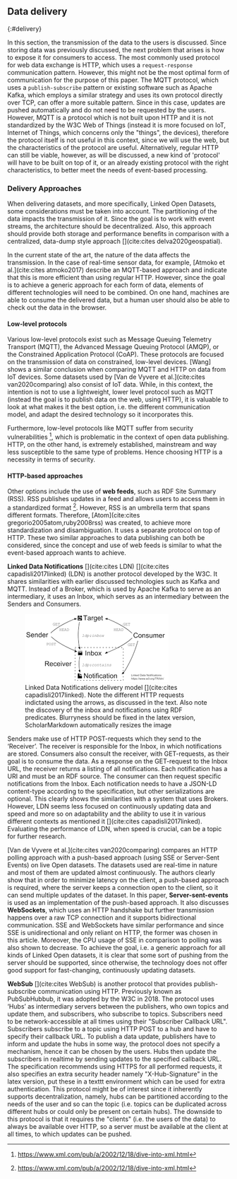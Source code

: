 ## Data delivery
{:#delivery}

In this section, the transmission of the data to the users is discussed. Since storing data was previously discussed, the next problem that arises is how to expose it for consumers to access. The most commonly used protocol for web data exchange is HTTP, which uses a `request-response` communication pattern. However, this might not be the most optimal form of communication for the purpose of this paper. The MQTT protocol, which uses a `publish-subscribe` pattern or existing software such as Apache Kafka, which employs a similar strategy and uses its own protocol directly over TCP, can offer a more suitable pattern. Since in this case, updates are pushed automatically and do not need to be requested by the users. However, MQTT is a protocol which is not built upon HTTP and it is not standardized by the W3C Web of Things (instead it is more focused on IoT, Internet of Things, which concerns only the "things", the devices), therefore the protocol itself is not useful in this context, since we will use the web, but the characteristics of the protocol are useful. Alternatively, regular HTTP can still be viable, however, as will be discussed, a new kind of 'protocol' will have to be built on top of it, or an already existing protocol with the right characteristics, to better meet the needs of event-based processing. 

### Delivery Approaches

When delivering datasets, and more specifically, Linked Open Datasets, some considerations must be taken into account. The partitioning of the data impacts the transmission of it. Since the goal is to work with event streams, the architecture should be decentralized. Also, this approach should provide both storage and performance benefits in comparison with a centralized, data-dump style approach [](cite:cites delva2020geospatial).

In the current state of the art, the nature of the data affects the transmission. In the case of real-time sensor data, for example, [Atmoko et al.](cite:cites atmoko2017) describe an MQTT-based approach and indicate that this is more efficient than using regular HTTP. However, since the goal is to achieve a generic approach for each form of data, elements of different technologies will need to be combined. On one hand, machines are able to consume the delivered data, but a human user should also be able to check out the data in the browser.

#### Low-level protocols

Various low-level protocols exist such as Message Queuing Telemetry Transport (MQTT), the Advanced Message Queuing Protocol (AMQP), or the Constrained Application Protocol (CoAP). These protocols are focused on the transmission of data on constrained, low-level devices. [Wang] shows a similar conclusion when comparing MQTT and HTTP on data from IoT devices. Some datasets used by [Van de Vyvere et al.](cite:cites van2020comparing) also consist of IoT data. While, in this context, the intention is not to use a lightweight, lower level protocol such as MQTT (instead the goal is to publish data on the web, using HTTP), it is valuable to look at what makes it the best option, i.e. the different communication model, and adapt the desired technology so it incorporates this.

Furthermore, low-level protocols like MQTT suffer from security vulnerabilities [^cve], which is problematic in the context of open data publishing. HTTP, on the other hand, is extremely established, mainstream and way less susceptible to the same type of problems. Hence choosing HTTP is a necessity in terms of security.

[^cve]: https://www.xml.com/pub/a/2002/12/18/dive-into-xml.html

#### HTTP-based approaches
Other options include the use of **web feeds**, such as RDF Site Summary (RSS). RSS publishes updates in a feed and allows users to access them in a standardized format [^rssspec]. However, RSS is an umbrella term that spans different formats. Therefore, [Atom](cite:cites gregorio2005atom,ruby2008rss) was created, to achieve more standardization and disambiguation. It uses a separate protocol on top of HTTP. These two similar approaches to data publishing can both be considered, since the concept and use of web feeds is similar to what the event-based approach wants to achieve. 

[^rssspec]: https://www.xml.com/pub/a/2002/12/18/dive-into-xml.html

**Linked Data Notifications** [](cite:cites LDN) [](cite:cites capadisli2017linked) (LDN) is another protocol developed by the W3C. It shares similarities with earlier discussed technologies such as Kafka and MQTT. Instead of a Broker, which is used by Apache Kafka to serve as an intermediary, it uses an Inbox, which serves as an intermediary between the Senders and Consumers. 
<figure id="LDN">
<img src="images/LDN.png" alt="[LDN model]">
<figcaption markdown="block">
Linked Data Notifications delivery model [](cite:cites capadisli2017linked). Note the different HTTP requests indictated using the arrows, as discussed in the text. Also note the discovery of the inbox and notifications using RDF predicates. <span class="comment" data-author="SV">Blurryness should be fixed in the latex version, ScholarMarkdown automatically resizes the image</span>
</figcaption>
</figure>
Senders make use of HTTP POST-requests which they send to the ‘Receiver’. The receiver is responsible for the Inbox, in which notifications are stored. Consumers also consult the receiver, with GET-requests, as their goal is to consume the data. As a response on the GET-request to the Inbox URL, the receiver returns a listing of all notifications. Each notification has a URI and must be an RDF source. The consumer can then request specific notifications from the Inbox. Each notification needs to have a JSON-LD content-type according to the specification, but other serializations are optional. This clearly shows the similarities with a system that uses Brokers. However, LDN seems less focused on continuously updating data and speed and more so on adaptability and the ability to use it in various different contexts as mentioned it [](cite:cites capadisli2017linked). Evaluating the performance of LDN, when speed is crucial, can be a topic for further research.

[Van de Vyvere et al.](cite:cites van2020comparing) compares an HTTP polling approach with a push-based approach (using SSE or Server-Sent Events) on live Open datasets. The datasets used are real-time in nature and most of them are updated almost continuously. The authors clearly show that in order to minimize latency on the client, a push-based approach is required, where the server keeps a connection open to the client, so it can send multiple updates of the dataset. In this paper, **Server-sent-events** is used as an implementation of the push-based approach. It also discusses **WebSockets**, which uses an HTTP handshake but further transmission happens over a raw TCP connection and it supports bidirectional communication. SSE and WebSockets have similar performance and since SSE is unidirectional and only reliant on HTTP, the former was chosen in this article. Moreover, the CPU usage of SSE in comparison to polling was also shown to decrease. To achieve the goal, i.e. a generic approach for all kinds of Linked Open datasets, it is clear that some sort of pushing from the server should be supported, since otherwise, the technology does not offer good support for fast-changing, continuously updating datasets. 


**WebSub** [](cite:cites WebSub) is another protocol that provides publish-subscribe communication using HTTP. Previously known as PubSubHubbub, it was adopted by the W3C in 2018. The protocol uses ‘Hubs’ as intermediary servers between the publishers, who own topics and update them, and subscribers, who subscribe to topics. Subscribers need to be network-accessible at all times using their "Subscriber Callback URL". Subscribers subscribe to a topic using HTTP POST to a hub and have to specify their callback URL. To publish a data update, publishers have to inform and update the hubs in some way, the protocol does not specify a mechanism, hence it can be chosen by the users. Hubs then update the subscribers in realtime by sending updates to the specified callback URL. The specification recommends using HTTPS for all performed requests, it also specifies an extra security header namely "X-Hub-Signature" <span class="comment" data-author="HD">in the latex version, put these in a texttt environment</span> which can be used for extra authentication. This protocol might be of interest since it inherently supports decentralization, namely, hubs can be partitioned according to the needs of the user and so can the topic (i.e. topics can be duplicated across different hubs or could only be present on certain hubs). The downside to this protocol is that it requires the "clients" (i.e. the users of the data) to always be available over HTTP, so a server must be available at the client at all times, to which updates can be pushed. 